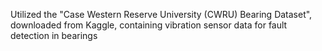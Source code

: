 Utilized the "Case Western Reserve University (CWRU) Bearing Dataset", downloaded from Kaggle, containing vibration sensor data for fault detection in bearings
